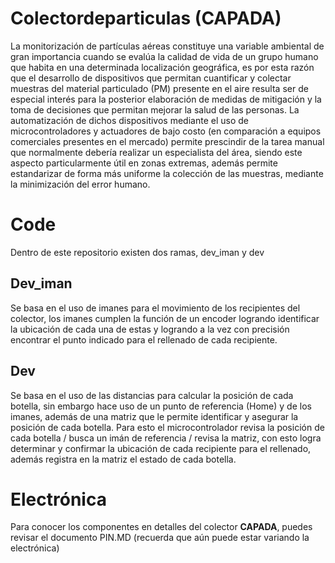 # Colectordeparticulas (CAPADA)

La monitorización de partículas aéreas constituye una variable ambiental de gran importancia cuando se evalúa la calidad de vida de un grupo humano que habita en una determinada localización geográfica, es por esta razón que el desarrollo de dispositivos que permitan cuantificar y colectar muestras del material particulado (PM) presente en el aire resulta ser de especial interés para la posterior elaboración de medidas de mitigación y la toma de decisiones que permitan mejorar la salud de las personas. La automatización de dichos dispositivos mediante el uso de microcontroladores y actuadores de bajo costo (en comparación a equipos comerciales presentes en el mercado) permite prescindir de la tarea manual que normalmente debería realizar un especialista del área, siendo este aspecto particularmente útil en zonas extremas, además permite estandarizar de forma más uniforme la colección de las muestras, mediante la minimización del error humano.

# Code

Dentro de este repositorio existen dos ramas, dev_iman y dev

## Dev_iman 
Se basa en el uso de imanes para el movimiento de los recipientes del colector, los imanes cumplen la función de un encoder logrando identificar la ubicación de cada una de estas y logrando a la vez con precisión encontrar el punto indicado para el rellenado de cada recipiente.

## Dev 
Se basa en el uso de las distancias para calcular la posición de cada botella, sin embargo hace uso de un punto de referencia (Home) y de los imanes, además de una matriz que le permite identificar y asegurar la posición de cada botella. Para esto el microcontrolador revisa la posición de cada botella / busca un imán de referencia / revisa la matriz, con esto logra determinar y confirmar la ubicación de cada recipiente para el rellenado, además registra en la matriz el estado de cada botella.

# Electrónica
Para conocer los componentes en detalles del colector **CAPADA**, puedes revisar el documento PIN.MD (recuerda que aún puede estar variando la electrónica)

